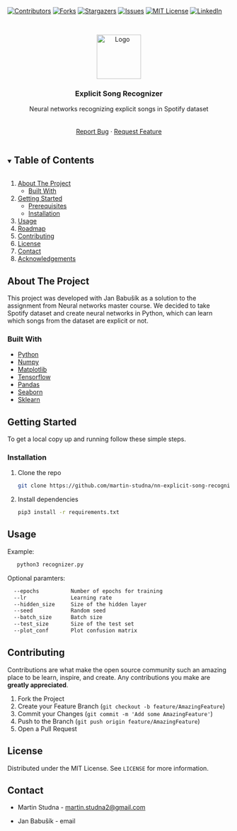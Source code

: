 <!--
*** Thanks for checking out the Best-README-Template. If you have a suggestion
*** that would make this better, please fork the repo and create a pull request
*** or simply open an issue with the tag "enhancement".
*** Thanks again! Now go create something AMAZING! :D
***
***
***
*** To avoid retyping too much info. Do a search and replace for the following:
*** github_username, repo_name, twitter_handle, email, project_title, project_description
-->

<!-- PROJECT SHIELDS -->
<!--
*** I'm using markdown "reference style" links for readability.
*** Reference links are enclosed in brackets [ ] instead of parentheses ( ).
*** See the bottom of this document for the declaration of the reference variables
*** for contributors-url, forks-url, etc. This is an optional, concise syntax you may use.
*** https://www.markdownguide.org/basic-syntax/#reference-style-links
-->

[![Contributors][contributors-shield]][contributors-url]
[![Forks][forks-shield]][forks-url]
[![Stargazers][stars-shield]][stars-url]
[![Issues][issues-shield]][issues-url]
[![MIT License][license-shield]][license-url]
[![LinkedIn][linkedin-shield]][linkedin-url]

<!-- PROJECT LOGO -->
<br />
<p align="center">
  <a href="https://github.com/martin-studna/nn-explicit-song-recognizer">
    <img src="https://www.freepnglogos.com/uploads/spotify-logo-png/file-spotify-logo-png-4.png" alt="Logo" width="100" height="100">
  </a>

  <h3 align="center">Explicit Song Recognizer</h3>

  <p align="center">
    Neural networks recognizing explicit songs in Spotify dataset
    <br />
    <br />
    <br />
    <a href="https://github.com/martin-studna/nn-explicit-song-recognizer/issues">Report Bug</a>
    ·
    <a href="https://github.com/martin-studna/nn-explicit-song-recognizer/issues">Request Feature</a>
  </p>
</p>

<!-- TABLE OF CONTENTS -->
<details open="open">
  <summary><h2 style="display: inline-block">Table of Contents</h2></summary>
  <ol>
    <li>
      <a href="#about-the-project">About The Project</a>
      <ul>
        <li><a href="#built-with">Built With</a></li>
      </ul>
    </li>
    <li>
      <a href="#getting-started">Getting Started</a>
      <ul>
        <li><a href="#prerequisites">Prerequisites</a></li>
        <li><a href="#installation">Installation</a></li>
      </ul>
    </li>
    <li><a href="#usage">Usage</a></li>
    <li><a href="#roadmap">Roadmap</a></li>
    <li><a href="#contributing">Contributing</a></li>
    <li><a href="#license">License</a></li>
    <li><a href="#contact">Contact</a></li>
    <li><a href="#acknowledgements">Acknowledgements</a></li>
  </ol>
</details>

<!-- ABOUT THE PROJECT -->

## About The Project

This project was developed with Jan Babušík as a solution to the assignment from Neural networks master course. We decided to take Spotify dataset and create neural networks in Python, which can learn which songs from the dataset are explicit or not.

### Built With

- [Python](https://www.python.org/)
- [Numpy](https://numpy.org/)
- [Matplotlib](https://matplotlib.org/)
- [Tensorflow](https://www.tensorflow.org/)
- [Pandas](https://pandas.pydata.org/)
- [Seaborn](https://seaborn.pydata.org/)
- [Sklearn](https://scikit-learn.org/)

<!-- GETTING STARTED -->

## Getting Started

To get a local copy up and running follow these simple steps.

### Installation

1. Clone the repo
   ```sh
   git clone https://github.com/martin-studna/nn-explicit-song-recognizer.git
   ```
2. Install dependencies
   ```sh
   pip3 install -r requirements.txt
   ```

<!-- USAGE EXAMPLES -->

## Usage

Example:

```sh
   python3 recognizer.py
```

Optional paramters:

```sh
  --epochs          Number of epochs for training
  --lr              Learning rate
  --hidden_size     Size of the hidden layer
  --seed            Random seed
  --batch_size      Batch size
  --test_size       Size of the test set
  --plot_conf       Plot confusion matrix
```

<!-- CONTRIBUTING -->

## Contributing

Contributions are what make the open source community such an amazing place to be learn, inspire, and create. Any contributions you make are **greatly appreciated**.

1. Fork the Project
2. Create your Feature Branch (`git checkout -b feature/AmazingFeature`)
3. Commit your Changes (`git commit -m 'Add some AmazingFeature'`)
4. Push to the Branch (`git push origin feature/AmazingFeature`)
5. Open a Pull Request

<!-- LICENSE -->

## License

Distributed under the MIT License. See `LICENSE` for more information.

<!-- CONTACT -->

## Contact

- Martin Studna - martin.studna2@gmail.com

- Jan Babušík - email

<!-- ACKNOWLEDGEMENTS -->

<!-- MARKDOWN LINKS & IMAGES -->
<!-- https://www.markdownguide.org/basic-syntax/#reference-style-links -->

[contributors-shield]: https://img.shields.io/github/contributors/martin-studna/nn-explicit-song-recognizer.svg?style=for-the-badge
[contributors-url]: https://github.com/martin-studna/nn-explicit-song-recognizer/graphs/contributors
[forks-shield]: https://img.shields.io/github/forks/martin-studna/nn-explicit-song-recognizer.svg?style=for-the-badge
[forks-url]: https://github.com/martin-studna/nn-explicit-song-recognizer/network/members
[stars-shield]: https://img.shields.io/github/stars/martin-studna/nn-explicit-song-recognizer.svg?style=for-the-badge
[stars-url]: https://github.com/martin-studna/nn-explicit-song-recognizer/stargazers
[issues-shield]: https://img.shields.io/github/issues/martin-studna/nn-explicit-song-recognizer.svg?style=for-the-badge
[issues-url]: https://github.com/martin-studna/nn-explicit-song-recognizer/issues
[license-shield]: https://img.shields.io/github/license/martin-studna/nn-explicit-song-recognizer.svg?style=for-the-badge
[license-url]: https://github.com/martin-studna/nn-explicit-song-recognizer/blob/main/LICENSE
[linkedin-shield]: https://img.shields.io/badge/-LinkedIn-black.svg?style=for-the-badge&logo=linkedin&colorB=555
[linkedin-url]: https://linkedin.com/in/martin-studna
